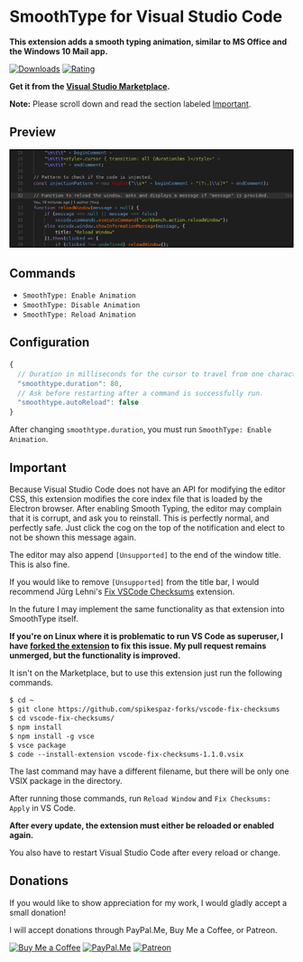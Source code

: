 # SmoothType for Visual Studio Code

**This extension adds a smooth typing animation,
similar to MS Office and the Windows 10 Mail app.**

[![Downloads](https://img.shields.io/vscode-marketplace/d/spikespaz.vscode-smoothtype.svg?style=for-the-badge)](https://marketplace.visualstudio.com/items?itemName=spikespaz.vscode-smoothtype)
[![Rating](https://img.shields.io/vscode-marketplace/r/spikespaz.vscode-smoothtype.svg?style=for-the-badge)](https://marketplace.visualstudio.com/items?itemName=spikespaz.vscode-smoothtype)

**Get it from the [Visual Studio Marketplace](https://marketplace.visualstudio.com/items?itemName=spikespaz.vscode-smoothtype).**

**Note:** Please scroll down and read the section labeled [Important](#important).

## Preview

![Preview #1 GIF](images/preview.gif)

## Commands

 * `SmoothType: Enable Animation`
 * `SmoothType: Disable Animation`
 * `SmoothType: Reload Animation`

## Configuration

```js
{
  // Duration in milliseconds for the cursor to travel from one character position (or line) to the next.
  "smoothtype.duration": 80,
  // Ask before restarting after a command is successfully run.
  "smoothtype.autoReload": false
}
```

After changing `smoothtype.duration`, you must run `SmoothType: Enable Animation`.

## Important

Because Visual Studio Code does not have an API for modifying the editor CSS, this extension modifies the core index file that is loaded by the Electron browser. After enabling Smooth Typing, the editor may complain that it is corrupt, and ask you to reinstall. This is perfectly normal, and perfectly safe. Just click the cog on the top of the notification and elect to not be shown this message again.

The editor may also append `[Unsupported]` to the end of the window title. This is also fine.

If you would like to remove `[Unsupported]` from the title bar, I would recommend Jürg Lehni's [Fix VSCode Checksums](https://marketplace.visualstudio.com/items?itemName=lehni.vscode-fix-checksums) extension.

In the future I may implement the same functionality as that extension into SmoothType itself.

**If you're on Linux where it is problematic to run VS Code as superuser, I have [forked the extension](https://github.com/spikespaz-forks/vscode-fix-checksums) to fix this issue. My pull request remains unmerged, but the functionality is improved.**

It isn't on the Marketplace, but to use this extension just run the following commands.

```
$ cd ~
$ git clone https://github.com/spikespaz-forks/vscode-fix-checksums
$ cd vscode-fix-checksums/
$ npm install
$ npm install -g vsce
$ vsce package
$ code --install-extension vscode-fix-checksums-1.1.0.vsix
```

The last command may have a different filename, but there will be only one VSIX package in the directory.

After running those commands, run `Reload Window` and `Fix Checksums: Apply` in VS Code.

**After every update, the extension must either be reloaded or enabled again.**

You also have to restart Visual Studio Code after every reload or change.

## Donations

If you would like to show appreciation for my work, I would gladly accept a small donation!

I will accept donations through PayPal.Me, Buy Me a Coffee, or Patreon.

[![Buy Me a Coffee](https://i.imgur.com/fN422E7.png)](https://buymeacoffee.com/spikespaz)
[![PayPal.Me](https://i.imgur.com/JWkunGi.png)](https://paypal.me/spikespaz)
[![Patreon](https://i.imgur.com/K05b2RO.png)](https://patreon.com/spikespaz)
